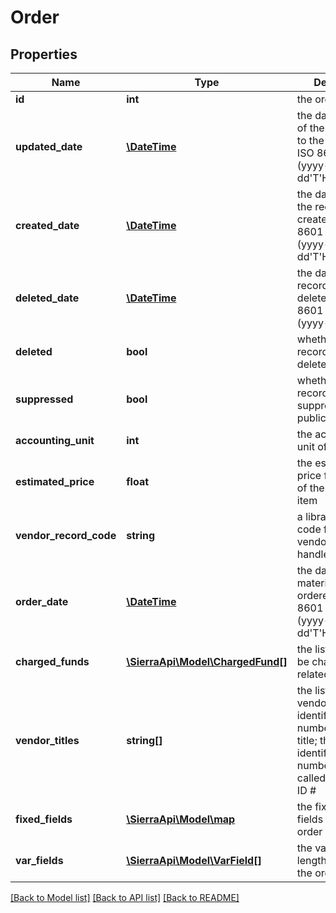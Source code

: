 # Order

## Properties
Name | Type | Description | Notes
------------ | ------------- | ------------- | -------------
**id** | **int** | the order ID | 
**updated_date** | [**\DateTime**](\DateTime.md) | the date and time of the last update to the record, in ISO 8601 format (yyyy-MM-dd&#39;T&#39;HH:mm:ssZZ) | [optional] 
**created_date** | [**\DateTime**](\DateTime.md) | the date and time the record was created, in ISO 8601 format (yyyy-MM-dd&#39;T&#39;HH:mm:ssZZ) | [optional] 
**deleted_date** | [**\DateTime**](\DateTime.md) | the date the record was deleted, in ISO 8601 format (yyyy-MM-dd) | [optional] 
**deleted** | **bool** | whether the record has been deleted | 
**suppressed** | **bool** | whether the record is suppressed from public display | [optional] 
**accounting_unit** | **int** | the accounting unit of the order | [optional] 
**estimated_price** | **float** | the estimated price for one copy of the ordered item | [optional] 
**vendor_record_code** | **string** | a library-defined code for the vendor who handles the order | [optional] 
**order_date** | [**\DateTime**](\DateTime.md) | the date the material was ordered, in ISO 8601 format (yyyy-MM-dd&#39;T&#39;HH:mm:ssZZ) | [optional] 
**charged_funds** | [**\SierraApi\Model\ChargedFund[]**](ChargedFund.md) | the list of funds to be charged and related data | [optional] 
**vendor_titles** | **string[]** | the list of the vendor&#39;s identification numbers for this title; the vendor&#39;s identification number is also called the Vendor ID # | [optional] 
**fixed_fields** | [**\SierraApi\Model\map**](map.md) | the fixed-length fields from the order record | 
**var_fields** | [**\SierraApi\Model\VarField[]**](VarField.md) | the variable-length fields from the order record | 

[[Back to Model list]](../README.md#documentation-for-models) [[Back to API list]](../README.md#documentation-for-api-endpoints) [[Back to README]](../README.md)


